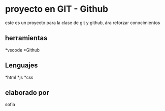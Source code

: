 # proyecto en GIT - Github
este es un proyecto para la clase de git y github, ára reforzar conocimientos 

## herramientas
*vscode
*Github

## Lenguajes 
*html
*js
*css

## elaborado por 
sofia 